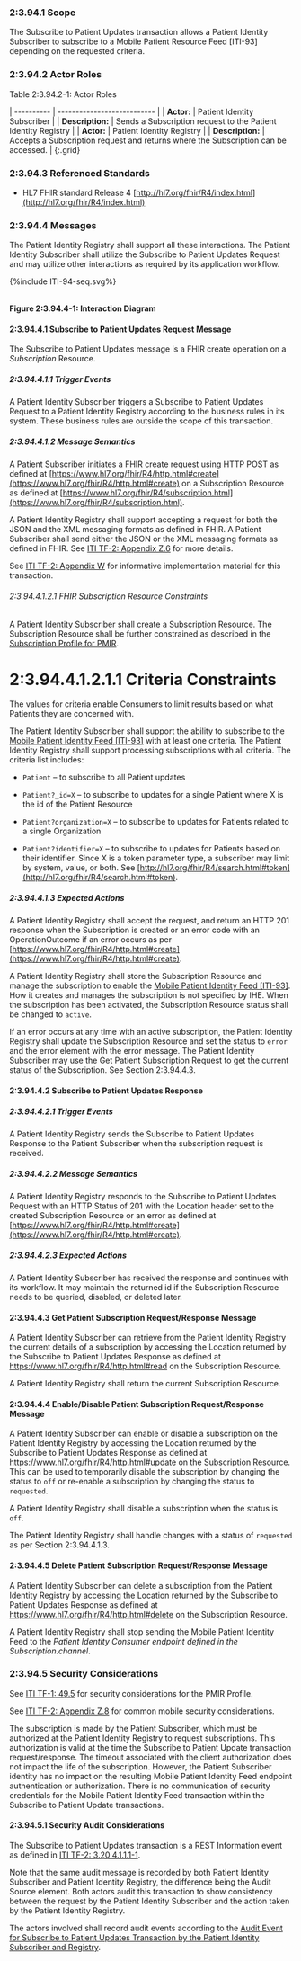 ### 2:3.94.1 Scope

The Subscribe to Patient Updates transaction allows a Patient Identity
Subscriber to subscribe to a Mobile Patient Resource Feed \[ITI-93\]
depending on the requested criteria.

### 2:3.94.2 Actor Roles

Table 2:3.94.2-1: Actor Roles

| ---------- | --------------------------- |
| **Actor:** | Patient Identity Subscriber |
| **Description:** | Sends a Subscription request to the Patient Identity Registry |
| **Actor:** | Patient Identity Registry |
| **Description:** | Accepts a Subscription request and returns where the Subscription can be accessed. |
{:.grid}

### 2:3.94.3 Referenced Standards

  - HL7 FHIR standard Release 4 [http://hl7.org/fhir/R4/index.html](http://hl7.org/fhir/R4/index.html)

### 2:3.94.4 Messages

The Patient Identity Registry shall support all these interactions. The
Patient Identity Subscriber shall utilize the Subscribe to Patient
Updates Request and may utilize other interactions as required by its
application workflow.

<div>
{%include ITI-94-seq.svg%}
</div>
<br clear="all">

**Figure 2:3.94.4-1: Interaction Diagram**

#### 2:3.94.4.1 Subscribe to Patient Updates Request Message

The Subscribe to Patient Updates message is a FHIR create operation on a
*Subscription* Resource.

##### 2:3.94.4.1.1 Trigger Events

A Patient Identity Subscriber triggers a Subscribe to Patient Updates
Request to a Patient Identity Registry according to the business rules
in its system. These business rules are outside the scope of this
transaction.

##### 2:3.94.4.1.2 Message Semantics

A Patient Subscriber initiates a FHIR create request using HTTP POST as
defined at [https://www.hl7.org/fhir/R4/http.html#create](https://www.hl7.org/fhir/R4/http.html#create) on a
Subscription Resource as defined at
[https://www.hl7.org/fhir/R4/subscription.html](https://www.hl7.org/fhir/R4/subscription.html).

A Patient Identity Registry shall support accepting a request for both
the JSON and the XML messaging formats as defined in FHIR. A Patient
Subscriber shall send either the JSON or the XML messaging formats as
defined in FHIR. See [ITI TF-2: Appendix Z.6](https://profiles.ihe.net/ITI/TF/Volume2/ch-Z.html#z.6-populating-the-expected-response-format) for more details.

See [ITI TF-2: Appendix W](https://profiles.ihe.net/ITI/TF/Volume2/ch-W.html) for informative implementation material for
this transaction.

###### 2:3.94.4.1.2.1 FHIR Subscription Resource Constraints

A Patient Identity Subscriber shall create a Subscription Resource. The
Subscription Resource shall be further constrained as described in the 
[Subscription Profile for PMIR](StructureDefinition-IHE.PMIR.Subscription.Request.html).


# 2:3.94.4.1.2.1.1 Criteria Constraints

The values for criteria enable Consumers to limit results based on what
Patients they are concerned with.

The Patient Identity Subscriber shall support the ability to subscribe
to the [Mobile Patient Identity Feed \[ITI-93\]](ITI-93.html) with at least one
criteria. The Patient Identity Registry shall support processing
subscriptions with all criteria. The criteria list includes:

  - `Patient` – to subscribe to all Patient updates

  - `Patient?_id=X` – to subscribe to updates for a single Patient where
    X is the id of the Patient Resource

  - `Patient?organization=X` – to subscribe to updates for Patients
    related to a single Organization

  - `Patient?identifier=X` – to subscribe to updates for Patients based on
    their identifier. Since X is a token parameter type, a subscriber
    may limit by system, value, or both. See
    [http://hl7.org/fhir/R4/search.html#token](http://hl7.org/fhir/R4/search.html#token).

##### 2:3.94.4.1.3 Expected Actions

A Patient Identity Registry shall accept the request, and return an HTTP
201 response when the Subscription is created or an error code with an
OperationOutcome if an error occurs as per
[https://www.hl7.org/fhir/R4/http.html#create](https://www.hl7.org/fhir/R4/http.html#create).

A Patient Identity Registry shall store the Subscription Resource and
manage the subscription to enable the [Mobile Patient Identity Feed
\[ITI-93\]](ITI-93.html). How it creates and manages the subscription is not specified
by IHE. When the subscription has been activated, the Subscription
Resource status shall be changed to `active`.

If an error occurs at any time with an active subscription, the Patient
Identity Registry shall update the Subscription Resource and set the
status to `error` and the error element with the error message. The
Patient Identity Subscriber may use the Get Patient Subscription Request
to get the current status of the Subscription. See Section 2:3.94.4.3.

#### 2:3.94.4.2 Subscribe to Patient Updates Response

##### 2:3.94.4.2.1 Trigger Events

A Patient Identity Registry sends the Subscribe to Patient Updates
Response to the Patient Subscriber when the subscription request is
received.

##### 2:3.94.4.2.2 Message Semantics

A Patient Identity Registry responds to the Subscribe to Patient Updates
Request with an HTTP Status of 201 with the Location header set to the
created Subscription Resource or an error as defined at
[https://www.hl7.org/fhir/R4/http.html#create](https://www.hl7.org/fhir/R4/http.html#create).

##### 2:3.94.4.2.3 Expected Actions

A Patient Identity Subscriber has received the response and continues
with its workflow. It may maintain the returned id if the Subscription
Resource needs to be queried, disabled, or deleted later.

#### 2:3.94.4.3 Get Patient Subscription Request/Response Message

A Patient Identity Subscriber can retrieve from the Patient Identity
Registry the current details of a subscription by accessing the Location
returned by the Subscribe to Patient Updates Response as defined at
<https://www.hl7.org/fhir/R4/http.html#read> on the Subscription Resource.

A Patient Identity Registry shall return the current Subscription
Resource.

#### 2:3.94.4.4 Enable/Disable Patient Subscription Request/Response Message

A Patient Identity Subscriber can enable or disable a subscription on
the Patient Identity Registry by accessing the Location returned by the
Subscribe to Patient Updates Response as defined at
<https://www.hl7.org/fhir/R4/http.html#update> on the Subscription
Resource. This can be used to temporarily disable the subscription by
changing the status to `off` or re-enable a subscription by changing the
status to `requested`.

A Patient Identity Registry shall disable a subscription when the status
is `off`.

The Patient Identity Registry shall handle changes with a status of
`requested` as per Section 2:3.94.4.1.3.

#### 2:3.94.4.5 Delete Patient Subscription Request/Response Message

A Patient Identity Subscriber can delete a subscription from the Patient
Identity Registry by accessing the Location returned by the Subscribe to
Patient Updates Response as defined at
<https://www.hl7.org/fhir/R4/http.html#delete> on the Subscription
Resource.

A Patient Identity Registry shall stop sending the Mobile Patient
Identity Feed to the *Patient Identity Consumer endpoint defined in the
Subscription.channel*.

### 2:3.94.5 Security Considerations

See [ITI TF-1: 49.5](volume-1.html#1495-pmir-security-considerations) for security considerations for the PMIR Profile.

See [ITI TF-2: Appendix Z.8](https://profiles.ihe.net/ITI/TF/Volume2/ch-Z.html#z.8-mobile-security-considerations) for common mobile security considerations.

The subscription is made by the Patient Subscriber, which must be
authorized at the Patient Identity Registry to request subscriptions.
This authorization is valid at the time the Subscribe to Patient Update
transaction request/response. The timeout associated with the client
authorization does not impact the life of the subscription. However, the
Patient Subscriber identity has no impact on the resulting Mobile
Patient Identity Feed endpoint authentication or authorization. There is
no communication of security credentials for the Mobile Patient Identity
Feed transaction within the Subscribe to Patient Update transactions.

#### 2:3.94.5.1 Security Audit Considerations

The Subscribe to Patient Updates transaction is a REST Information event
as defined in [ITI TF-2: 3.20.4.1.1.1-1](https://profiles.ihe.net/ITI/TF/Volume2/ITI-20.html#3.20.4.1.1.1).

Note that the same audit message is recorded by both Patient Identity
Subscriber and Patient Identity Registry, the difference being the Audit
Source element. Both actors audit this transaction to show consistency
between the request by the Patient Identity Subscriber and the action
taken by the Patient Identity Registry.

The actors involved shall record audit events according to the
[Audit Event for Subscribe to Patient Updates Transaction by the Patient Identity Subscriber and Registry](StructureDefinition-IHE.PMIR.Feed.Audit.Subscription.html).
